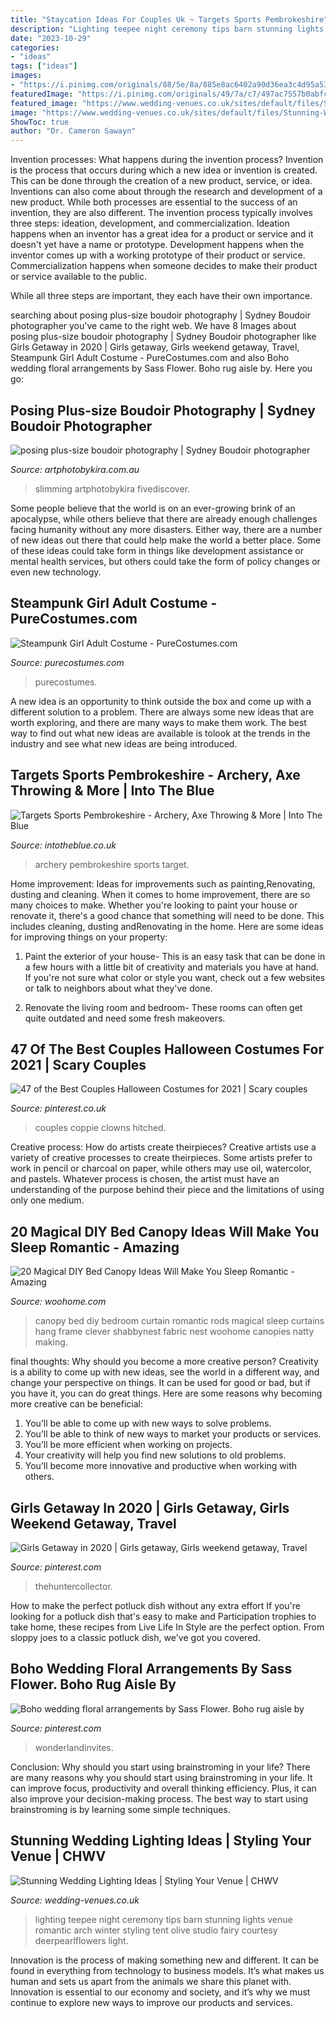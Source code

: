 ```yaml
---
title: "Staycation Ideas For Couples Uk ~ Targets Sports Pembrokeshire"
description: "Lighting teepee night ceremony tips barn stunning lights venue romantic arch winter styling tent olive studio fairy courtesy deerpearlflowers light"
date: "2023-10-29"
categories:
- "ideas"
tags: ["ideas"]
images:
- "https://i.pinimg.com/originals/88/5e/8a/885e8ac6402a90d36ea3c4d95a5370d8.jpg"
featuredImage: "https://i.pinimg.com/originals/49/7a/c7/497ac7557b0abfc631bd049e79b1e45d.png"
featured_image: "https://www.wedding-venues.co.uk/sites/default/files/Stunning-Wedding-Lighting-Ideas-olivestudio.jpg"
image: "https://www.wedding-venues.co.uk/sites/default/files/Stunning-Wedding-Lighting-Ideas-olivestudio.jpg"
ShowToc: true
author: "Dr. Cameron Sawayn"
---
```



Invention processes: What happens during the invention process?
Invention is the process that occurs during which a new idea or invention is created. This can be done through the creation of a new product, service, or idea. Inventions can also come about through the research and development of a new product. While both processes are essential to the success of an invention, they are also different. 
The invention process typically involves three steps: ideation, development, and commercialization. Ideation happens when an inventor has a great idea for a product or service and it doesn't yet have a name or prototype. Development happens when the inventor comes up with a working prototype of their product or service. Commercialization happens when someone decides to make their product or service available to the public. 

While all three steps are important, they each have their own importance.

	

		
searching about posing plus-size boudoir photography | Sydney Boudoir photographer you've came to the right web. We have 8 Images about posing plus-size boudoir photography | Sydney Boudoir photographer like Girls Getaway in 2020 | Girls getaway, Girls weekend getaway, Travel, Steampunk Girl Adult Costume - PureCostumes.com and also Boho wedding floral arrangements by Sass Flower. Boho rug aisle by. Here you go:
		
    
## Posing Plus-size Boudoir Photography | Sydney Boudoir Photographer

<img loading=lazy src="https://www.artphotobykira.com.au/wp-content/uploads/2015/07/tips-for-posing-curves-plus-size-photography-1024x458.jpg" onerror="this.onerror=null;this.src='https://tse1.mm.bing.net/th?id=OIP.8x3oJXoNAUskVBUFlDJSdAHaDU&amp;pid=15.1';" alt="posing plus-size boudoir photography | Sydney Boudoir photographer">

_Source: artphotobykira.com.au_

>slimming artphotobykira fivediscover. 

	

Some people believe that the world is on an ever-growing brink of an apocalypse, while others believe that there are already enough challenges facing humanity without any more disasters. Either way, there are a number of new ideas out there that could help make the world a better place. Some of these ideas could take form in things like development assistance or mental health services, but others could take the form of policy changes or even new technology.

    
## Steampunk Girl Adult Costume - PureCostumes.com

<img loading=lazy src="https://www.purecostumes.com/mm5/graphics/00000001/01281_full_1.jpg" onerror="this.onerror=null;this.src='https://tse1.mm.bing.net/th?id=OIP.RcdcVrAd22eoLbBtYZDwJwHaLO&amp;pid=15.1';" alt="Steampunk Girl Adult Costume - PureCostumes.com">

_Source: purecostumes.com_

>purecostumes. 

	

A new idea is an opportunity to think outside the box and come up with a different solution to a problem. There are always some new ideas that are worth exploring, and there are many ways to make them work. The best way to find out what new ideas are available is tolook at the trends in the industry and see what new ideas are being introduced.

    
## Targets Sports Pembrokeshire - Archery, Axe Throwing &amp; More | Into The Blue

<img loading=lazy src="https://www.intotheblue.co.uk/images/assets/uploaded/~lg-800x800/~lg-crop-Aim-Country-Sport-Aerial-Archery.jpg" onerror="this.onerror=null;this.src='https://tse3.mm.bing.net/th?id=OIP.DSZmNwo2gv-1dQKH1xcswwHaHa&amp;pid=15.1';" alt="Targets Sports Pembrokeshire - Archery, Axe Throwing &amp; More | Into The Blue">

_Source: intotheblue.co.uk_

>archery pembrokeshire sports target. 

	

Home improvement: Ideas for improvements such as painting,Renovating, dusting and cleaning.
When it comes to home improvement, there are so many choices to make. Whether you're looking to paint your house or renovate it, there's a good chance that something will need to be done. This includes cleaning, dusting andRenovating in the home. Here are some ideas for improving things on your property: 
1. Paint the exterior of your house- This is an easy task that can be done in a few hours with a little bit of creativity and materials you have at hand. If you're not sure what color or style you want, check out a few websites or talk to neighbors about what they've done. 

2. Renovate the living room and bedroom- These rooms can often get quite outdated and need some fresh makeovers.

    
## 47 Of The Best Couples Halloween Costumes For 2021 | Scary Couples

<img loading=lazy src="https://i.pinimg.com/736x/b3/00/eb/b300eb8831769a18643f687493920034.jpg" onerror="this.onerror=null;this.src='https://tse3.mm.bing.net/th?id=OIP.2KMAE1zx5l4xqrn6FyL3EgHaLH&amp;pid=15.1';" alt="47 of the Best Couples Halloween Costumes for 2021 | Scary couples">

_Source: pinterest.co.uk_

>couples coppie clowns hitched. 

	

Creative process: How do artists create theirpieces?
Creative artists use a variety of creative processes to create theirpieces. Some artists prefer to work in pencil or charcoal on paper, while others may use oil, watercolor, and pastels. Whatever process is chosen, the artist must have an understanding of the purpose behind their piece and the limitations of using only one medium.

    
## 20 Magical DIY Bed Canopy Ideas Will Make You Sleep Romantic - Amazing

<img loading=lazy src="http://www.woohome.com/wp-content/uploads/2015/07/diy-bed-canopy-woohome-13.jpg" onerror="this.onerror=null;this.src='https://tse3.mm.bing.net/th?id=OIP.0zYA2rPhrQMR70Ooj5WczwHaJ4&amp;pid=15.1';" alt="20 Magical DIY Bed Canopy Ideas Will Make You Sleep Romantic - Amazing">

_Source: woohome.com_

>canopy bed diy bedroom curtain romantic rods magical sleep curtains hang frame clever shabbynest fabric nest woohome canopies natty making. 

	

final thoughts: Why should you become a more creative person?
Creativity is a ability to come up with new ideas, see the world in a different way, and change your perspective on things. It can be used for good or bad, but if you have it, you can do great things. Here are some reasons why becoming more creative can be beneficial: 
1. You’ll be able to come up with new ways to solve problems. 
2. You’ll be able to think of new ways to market your products or services. 
3. You’ll be more efficient when working on projects. 
4. Your creativity will help you find new solutions to old problems. 
5. You’ll become more innovative and productive when working with others.

    
## Girls Getaway In 2020 | Girls Getaway, Girls Weekend Getaway, Travel

<img loading=lazy src="https://i.pinimg.com/originals/49/7a/c7/497ac7557b0abfc631bd049e79b1e45d.png" onerror="this.onerror=null;this.src='https://tse4.mm.bing.net/th?id=OIP.YMukMz0q61N5VACM98DD3AHaLG&amp;pid=15.1';" alt="Girls Getaway in 2020 | Girls getaway, Girls weekend getaway, Travel">

_Source: pinterest.com_

>thehuntercollector. 

	

How to make the perfect potluck dish without any extra effort
If you're looking for a potluck dish that's easy to make and Participation trophies to take home, these recipes from Live Life In Style are the perfect option. From sloppy joes to a classic potluck dish, we've got you covered.

    
## Boho Wedding Floral Arrangements By Sass Flower. Boho Rug Aisle By

<img loading=lazy src="https://i.pinimg.com/originals/88/5e/8a/885e8ac6402a90d36ea3c4d95a5370d8.jpg" onerror="this.onerror=null;this.src='https://tse3.mm.bing.net/th?id=OIP.6FDjoNHgSMyLpXz5dQdTxgHaLH&amp;pid=15.1';" alt="Boho wedding floral arrangements by Sass Flower. Boho rug aisle by">

_Source: pinterest.com_

>wonderlandinvites. 

	

Conclusion: Why should you start using brainstroming in your life?
There are many reasons why you should start using brainstroming in your life. It can improve focus, productivity and overall thinking efficiency. Plus, it can also improve your decision-making process. The best way to start using brainstroming is by learning some simple techniques.

    
## Stunning Wedding Lighting Ideas | Styling Your Venue | CHWV

<img loading=lazy src="https://www.wedding-venues.co.uk/sites/default/files/Stunning-Wedding-Lighting-Ideas-olivestudio.jpg" onerror="this.onerror=null;this.src='https://tse1.mm.bing.net/th?id=OIP.juqMqY62ZzVhwhVfNubxUwDMEy&amp;pid=15.1';" alt="Stunning Wedding Lighting Ideas | Styling Your Venue | CHWV">

_Source: wedding-venues.co.uk_

>lighting teepee night ceremony tips barn stunning lights venue romantic arch winter styling tent olive studio fairy courtesy deerpearlflowers light. 

	

Innovation is the process of making something new and different. It can be found in everything from technology to business models. It’s what makes us human and sets us apart from the animals we share this planet with. Innovation is essential to our economy and society, and it’s why we must continue to explore new ways to improve our products and services.

